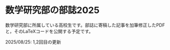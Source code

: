 # 数学研究部の部誌2025
数学研究部に所属している高校生です。部誌に寄稿した記事を加筆修正したPDFと，そのLaTeXコードを公開する予定です。

<!-- PDF_LINK_START -->
<!-- 同等の内容のブログをMathlogで投稿しています：[1年生の夢を追って類体論の頂を望む](https://mathlog.info/series/c5HX6XWmIQ2vZ4acykxZ) -->
<!-- PDF_LINK_END -->

2025/08/25: 1,2回目の更新
